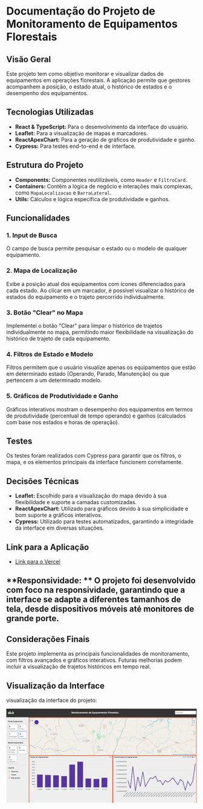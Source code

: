 # Documentação do Projeto de Monitoramento de Equipamentos Florestais

## Visão Geral
Este projeto tem como objetivo monitorar e visualizar dados de equipamentos em operações florestais. A aplicação permite que gestores acompanhem a posição, o estado atual, o histórico de estados e o desempenho dos equipamentos.

## Tecnologias Utilizadas
- **React & TypeScript:** Para o desenvolvimento da interface do usuário.
- **Leaflet:** Para a visualização de mapas e marcadores.
- **ReactApexChart:** Para a geração de gráficos de produtividade e ganho.
- **Cypress:** Para testes end-to-end e de interface.

## Estrutura do Projeto
- **Components:** Componentes reutilizáveis, como `Header` e `FiltroCard`.
- **Containers:** Contêm a lógica de negócio e interações mais complexas, como `MapaLocalizacao` e `BarraLateral`.
- **Utils:** Cálculos e lógica específica de produtividade e ganhos.

## Funcionalidades

### 1. Input de Busca
O campo de busca permite pesquisar o estado ou o modelo de qualquer equipamento.

### 2. Mapa de Localização
Exibe a posição atual dos equipamentos com ícones diferenciados para cada estado. Ao clicar em um marcador, é possível visualizar o histórico de estados do equipamento e o trajeto percorrido individualmente.

### 3. Botão "Clear" no Mapa
Implementei o botão "Clear" para limpar o histórico de trajetos individualmente no mapa, permitindo maior flexibilidade na visualização do histórico de trajeto de cada equipamento.

### 4. Filtros de Estado e Modelo
Filtros permitem que o usuário visualize apenas os equipamentos que estão em determinado estado (Operando, Parado, Manutenção) ou que pertencem a um determinado modelo.

### 5. Gráficos de Produtividade e Ganho
Gráficos interativos mostram o desempenho dos equipamentos em termos de produtividade (percentual de tempo operando) e ganhos (calculados com base nos estados e horas de operação).

## Testes
Os testes foram realizados com Cypress para garantir que os filtros, o mapa, e os elementos principais da interface funcionem corretamente.

## Decisões Técnicas
- **Leaflet:** Escolhido para a visualização do mapa devido à sua flexibilidade e suporte a camadas customizadas.
- **ReactApexChart:** Utilizado para gráficos devido à sua simplicidade e bom suporte a gráficos interativos.
- **Cypress:** Utilizado para testes automatizados, garantindo a integridade da interface em diversas situações.

## Link para a Aplicação
- [Link para o Vercel](https://monitoring-lake.vercel.app/)

## **Responsividade: ** O projeto foi desenvolvido com foco na responsividade, garantindo que a interface se adapte a diferentes tamanhos de tela, desde dispositivos móveis até monitores de grande porte.

## Considerações Finais
Este projeto implementa as principais funcionalidades de monitoramento, com filtros avançados e gráficos interativos. Futuras melhorias podem incluir a visualização de trajetos históricos em tempo real.

## Visualização da Interface

visualização da interface do projeto:

![Interface do Projeto](public/interface.PNG)
